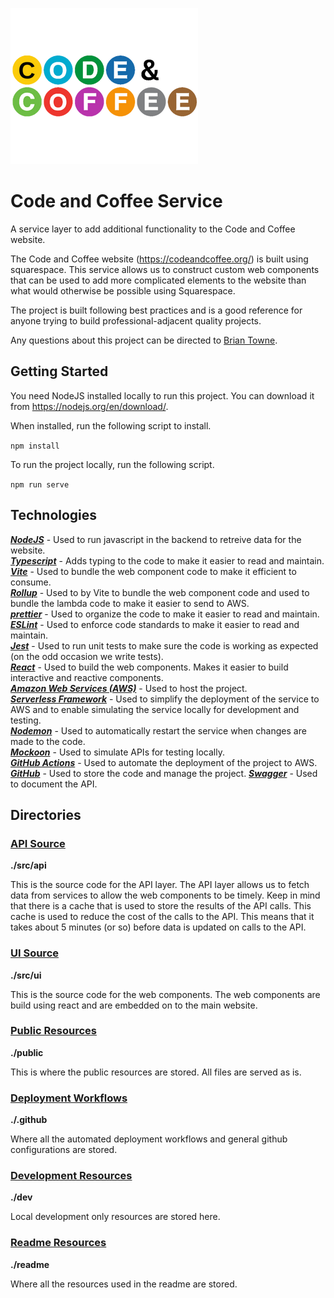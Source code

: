 ![alt text](./readme/code-and-coffee-logo.png)

# Code and Coffee Service

A service layer to add additional functionality to the Code and Coffee website.

The Code and Coffee website (https://codeandcoffee.org/) is built using squarespace. This service allows us to construct custom web components that can be used to add more complicated elements to the website than what would otherwise be possible using Squarespace.

The project is built following best practices and is a good reference for anyone trying to build professional-adjacent quality projects.

Any questions about this project can be directed to [Brian Towne](https://www.linkedin.com/in/bjtowne/).

## Getting Started

You need NodeJS installed locally to run this project. You can download it from https://nodejs.org/en/download/.

When installed, run the following script to install.

`npm install`

To run the project locally, run the following script.

`npm run serve`

## Technologies

**_[NodeJS](https://nodejs.org/en)_** - Used to run javascript in the backend to retreive data for the website.  
**_[Typescript](https://www.typescriptlang.org/)_** - Adds typing to the code to make it easier to read and maintain.  
**_[Vite](https://vitejs.dev/)_** - Used to bundle the web component code to make it efficient to consume.  
**_[Rollup](https://rollupjs.org)_** - Used to by Vite to bundle the web component code and used to bundle the lambda code to make it easier to send to AWS.  
**_[prettier](https://prettier.io/)_** - Used to organize the code to make it easier to read and maintain.  
**_[ESLint](https://eslint.org/)_** - Used to enforce code standards to make it easier to read and maintain.  
**_[Jest](https://jestjs.io/)_** - Used to run unit tests to make sure the code is working as expected (on the odd occasion we write tests).  
**_[React](https://reactjs.org/)_** - Used to build the web components. Makes it easier to build interactive and reactive components.  
**_[Amazon Web Services (AWS)](https://aws.amazon.com/)_** - Used to host the project.  
**_[Serverless Framework](https://www.serverless.com/)_** - Used to simplify the deployment of the service to AWS and to enable simulating the service locally for development and testing.  
**_[Nodemon](https://nodemon.io/)_** - Used to automatically restart the service when changes are made to the code.  
**_[Mockoon](https://mockoon.com/)_** - Used to simulate APIs for testing locally.  
**_[GitHub Actions](https://github.com/features/actions)_** - Used to automate the deployment of the project to AWS.  
**_[GitHub](https://github.com)_** - Used to store the code and manage the project.
**_[Swagger](https://swagger.io/)_** - Used to document the API.

## Directories

### [API Source](./src/api)

**./src/api**

This is the source code for the API layer. The API layer allows us to fetch data from services to allow the web components to be timely. Keep in mind that there is a cache that is used to store the results of the API calls. This cache is used to reduce the cost of the calls to the API. This means that it takes about 5 minutes (or so) before data is updated on calls to the API.

### [UI Source](./src/ui)

**./src/ui**

This is the source code for the web components. The web components are build using react and are embedded on to the main website.

### [Public Resources](./public)

**./public**

This is where the public resources are stored. All files are served as is.

### [Deployment Workflows](./.github/workflows)

**./.github**

Where all the automated deployment workflows and general github configurations are stored.

### [Development Resources](./dev)

**./dev**

Local development only resources are stored here.

### [Readme Resources](./dev)

**./readme**

Where all the resources used in the readme are stored.
